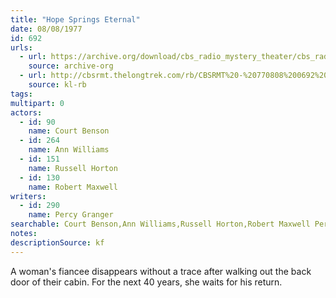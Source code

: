 ```yaml
---
title: "Hope Springs Eternal"
date: 08/08/1977
id: 692
urls: 
  - url: https://archive.org/download/cbs_radio_mystery_theater/cbs_radio_mystery_theater-0651-0700.zip/cbs_radio_mystery_theater-0651-0700%2Fcbsrmt_0692_hope_springs_eternal.mp3
    source: archive-org
  - url: http://cbsrmt.thelongtrek.com/rb/CBSRMT%20-%20770808%200692%20Hope%20Springs%20Eternal_WLNH-FM_rb%20(wow%2Bflutter).mp3
    source: kl-rb
tags: 
multipart: 0
actors:  
  - id: 90
    name: Court Benson  
  - id: 264
    name: Ann Williams  
  - id: 151
    name: Russell Horton  
  - id: 130
    name: Robert Maxwell
writers:  
  - id: 290
    name: Percy Granger
searchable: Court Benson,Ann Williams,Russell Horton,Robert Maxwell Percy Granger
notes: 
descriptionSource: kf
---
```

A woman's fiancee disappears without a trace after walking out the back door of their cabin. For the next 40 years, she waits for his return.